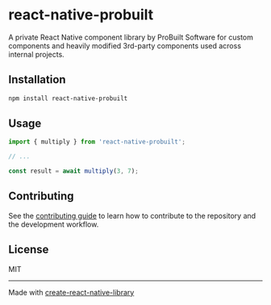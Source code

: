 # react-native-probuilt

A private React Native component library by ProBuilt Software for custom components and heavily modified 3rd-party components used across internal projects.

## Installation

```sh
npm install react-native-probuilt
```

## Usage


```js
import { multiply } from 'react-native-probuilt';

// ...

const result = await multiply(3, 7);
```


## Contributing

See the [contributing guide](CONTRIBUTING.md) to learn how to contribute to the repository and the development workflow.

## License

MIT

---

Made with [create-react-native-library](https://github.com/callstack/react-native-builder-bob)
